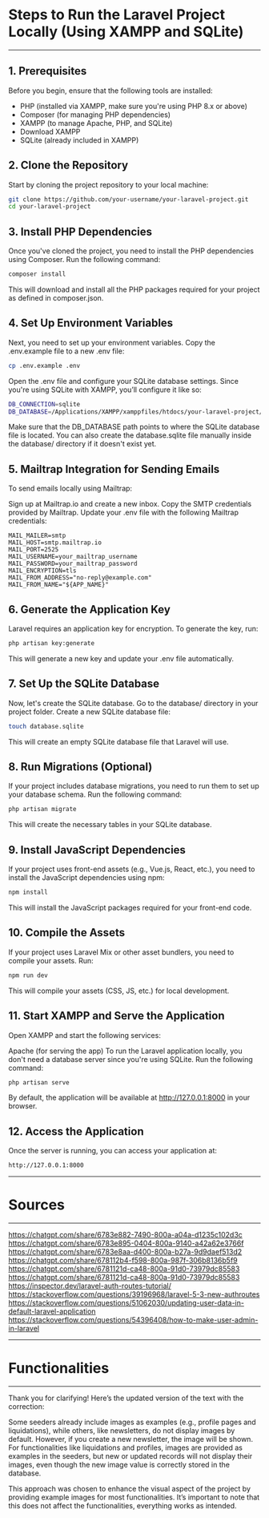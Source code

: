 
# Steps to Run the Laravel Project Locally (Using XAMPP and SQLite)
---
## 1. Prerequisites
Before you begin, ensure that the following tools are installed:

- PHP (installed via XAMPP, make sure you're using PHP 8.x or above)
- Composer (for managing PHP dependencies)
- XAMPP (to manage Apache, PHP, and SQLite)
- Download XAMPP
- SQLite (already included in XAMPP)

## 2. Clone the Repository
Start by cloning the project repository to your local machine:

```bash
git clone https://github.com/your-username/your-laravel-project.git
cd your-laravel-project
```

## 3. Install PHP Dependencies
Once you've cloned the project, you need to install the PHP dependencies using Composer. Run the following command:
```bash
composer install
```
This will download and install all the PHP packages required for your project as defined in composer.json.

## 4. Set Up Environment Variables
Next, you need to set up your environment variables. Copy the .env.example file to a new .env file:
```bash
cp .env.example .env
```
Open the .env file and configure your SQLite database settings. Since you're using SQLite with XAMPP, you’ll configure it like so: 
```bash
DB_CONNECTION=sqlite
DB_DATABASE=/Applications/XAMPP/xamppfiles/htdocs/your-laravel-project/database/database.sqlite
```
Make sure that the DB_DATABASE path points to where the SQLite database file is located. You can also create the database.sqlite file manually inside the database/ directory if it doesn't exist yet.

## 5. Mailtrap Integration for Sending Emails
To send emails locally using Mailtrap:

Sign up at Mailtrap.io and create a new inbox.
Copy the SMTP credentials provided by Mailtrap.
Update your .env file with the following Mailtrap credentials:
```env
MAIL_MAILER=smtp
MAIL_HOST=smtp.mailtrap.io
MAIL_PORT=2525
MAIL_USERNAME=your_mailtrap_username
MAIL_PASSWORD=your_mailtrap_password
MAIL_ENCRYPTION=tls
MAIL_FROM_ADDRESS="no-reply@example.com"
MAIL_FROM_NAME="${APP_NAME}"
```
## 6. Generate the Application Key
Laravel requires an application key for encryption. To generate the key, run:
```bash
php artisan key:generate
```
This will generate a new key and update your .env file automatically.

## 7. Set Up the SQLite Database
Now, let's create the SQLite database.
Go to the database/ directory in your project folder.
Create a new SQLite database file:
```bash
touch database.sqlite
```
This will create an empty SQLite database file that Laravel will use.

## 8. Run Migrations (Optional)
If your project includes database migrations, you need to run them to set up your database schema. Run the following command:
```bash
php artisan migrate
```
This will create the necessary tables in your SQLite database.

## 9. Install JavaScript Dependencies
If your project uses front-end assets (e.g., Vue.js, React, etc.), you need to install the JavaScript dependencies using npm:
```bash
npm install
```
This will install the JavaScript packages required for your front-end code.

## 10. Compile the Assets
If your project uses Laravel Mix or other asset bundlers, you need to compile your assets. Run:
```bash
npm run dev
```
This will compile your assets (CSS, JS, etc.) for local development.

## 11. Start XAMPP and Serve the Application
Open XAMPP and start the following services:

Apache (for serving the app)
To run the Laravel application locally, you don't need a database server since you're using SQLite. Run the following command:
```bash
php artisan serve
```
By default, the application will be available at http://127.0.0.1:8000 in your browser.

## 12. Access the Application
Once the server is running, you can access your application at:
```bash
http://127.0.0.1:8000
```

---
# Sources 
--- 

https://chatgpt.com/share/6783e882-7490-800a-a04a-d1235c102d3c
https://chatgpt.com/share/6783e895-0404-800a-9140-a42a62e3766f
https://chatgpt.com/share/6783e8aa-d400-800a-b27a-9d9daef513d2
https://chatgpt.com/share/678112b4-f598-800a-987f-306b8136b5f9
https://chatgpt.com/share/6781121d-ca48-800a-91d0-73979dc85583
https://chatgpt.com/share/6781121d-ca48-800a-91d0-73979dc85583
https://inspector.dev/laravel-auth-routes-tutorial/
https://stackoverflow.com/questions/39196968/laravel-5-3-new-authroutes
https://stackoverflow.com/questions/51062030/updating-user-data-in-default-laravel-application
https://stackoverflow.com/questions/54396408/how-to-make-user-admin-in-laravel

---
# Functionalities
--- 

Thank you for clarifying! Here’s the updated version of the text with the correction:

Some seeders already include images as examples (e.g., profile pages and liquidations), while others, like newsletters, do not display images by default. However, if you create a new newsletter, the image will be shown. For functionalities like liquidations and profiles, images are provided as examples in the seeders, but new or updated records will not display their images, even though the new image value is correctly stored in the database.

This approach was chosen to enhance the visual aspect of the project by providing example images for most functionalities. It’s important to note that this does not affect the functionalities, everything works as intended.

